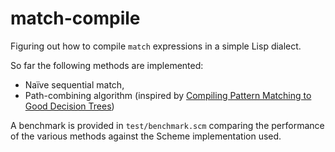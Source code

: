 # match-compile
Figuring out how to compile `match` expressions in a simple Lisp dialect.

So far the following methods are implemented:
- Naïve sequential match,
- Path-combining algorithm (inspired by [Compiling Pattern Matching to Good Decision Trees](http://moscova.inria.fr/~maranget/papers/ml05e-maranget.pdf))


A benchmark is provided in `test/benchmark.scm` comparing the performance of the various methods against the Scheme implementation used.
